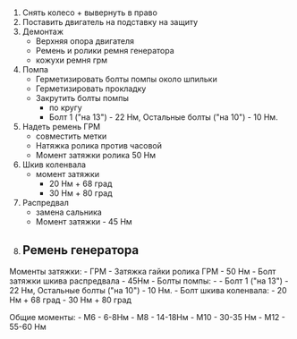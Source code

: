 #
1. Снять колесо + вывернуть в право
2. Поставить двигатель на подставку на защиту
3. Демонтаж
	- Верхняя опора двигателя
	- Ремень и ролики ремня генератора
	- кожухи ремня грм
5. Помпа
	- Герметизировать болты помпы около шпильки 
	- Герметизировать прокладку
	- Закрутить болты помпы 
		- по кругу
		- Болт 1 ("на 13") - 22 Нм, Остальные болты ("на 10") - 10 Нм.
5. Надеть ремень ГРМ
	- совместить метки
	- Натяжка ролика против часовой 
	- Момент затяжки ролика 50 Нм
6. Шкив коленвала
	- момент затяжки 
		- 20 Нм + 68 град 
		- 30 Нм + 80 град
7. Распредвал
	- замена сальника
	- Момент затяжки - 45 Нм
8. Ремень генератора
	- 


Моменты затяжки:
	- ГРМ
		- Затяжка гайки ролика ГРМ - 50 Нм
		- Болт затяжки шкива распредвала - 45Нм
		- Болты помпы:
			- - Болт 1 ("на 13") - 22 Нм, Остальные болты ("на 10") - 10 Нм.
		- Болт шкива коленвала:
			- 20 Нм + 68 град 
			- 30 Нм + 80 град


Общие моменты:
	- M6 - 6-8Нм
	- M8 - 14-18Нм
	- M10 - 30-35 Нм
	- M12 - 55-60 Нм